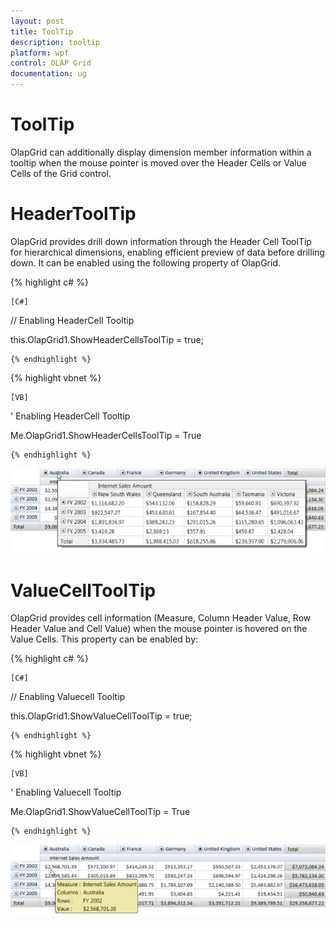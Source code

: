 ```yaml
---
layout: post
title: ToolTip
description: tooltip
platform: wpf
control: OLAP Grid
documentation: ug
---
```


# ToolTip

OlapGrid can additionally display dimension member information within a tooltip when the mouse pointer is moved over the Header Cells or Value Cells of the Grid control.

# HeaderToolTip

OlapGrid provides drill down information through the Header Cell ToolTip for hierarchical dimensions, enabling efficient preview of data before drilling down. It can be enabled using the following property of OlapGrid.

  {% highlight c# %}

    [C#]



// Enabling HeaderCell Tooltip

this.OlapGrid1.ShowHeaderCellsToolTip = true;

    {% endhighlight %}




  {% highlight vbnet %}

    [VB]



' Enabling HeaderCell Tooltip

Me.OlapGrid1.ShowHeaderCellsToolTip = True

    {% endhighlight %}








![](ToolTip_images/ToolTip_img1.png)


# ValueCellToolTip

OlapGrid provides cell information (Measure, Column Header Value, Row Header Value and Cell Value) when the mouse pointer is hovered on the Value Cells. This property can be enabled by:

  {% highlight c# %}

    [C#]



// Enabling Valuecell Tooltip

this.OlapGrid1.ShowValueCellToolTip = true;

    {% endhighlight %}





  {% highlight vbnet %}

    [VB]



' Enabling Valuecell Tooltip

Me.OlapGrid1.ShowValueCellToolTip = True

    {% endhighlight %}





![](ToolTip_images/ToolTip_img2.png)



